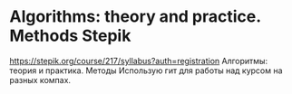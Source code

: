 # Algorithms: theory and practice. Methods Stepik
https://stepik.org/course/217/syllabus?auth=registration
Алгоритмы: теория и практика. Методы
Использую гит для работы над курсом на разных компах.
